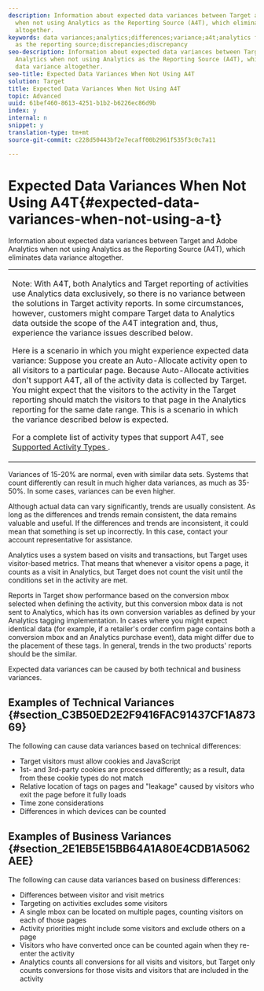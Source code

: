 ```yaml
---
description: Information about expected data variances between Target and Adobe Analytics
  when not using Analytics as the Reporting Source (A4T), which eliminates data variance
  altogether.
keywords: data variances;analytics;differences;variance;a4t;analytics for target;analytics
  as the reporting source;discrepancies;discrepancy
seo-description: Information about expected data variances between Target and Adobe
  Analytics when not using Analytics as the Reporting Source (A4T), which eliminates
  data variance altogether.
seo-title: Expected Data Variances When Not Using A4T
solution: Target
title: Expected Data Variances When Not Using A4T
topic: Advanced
uuid: 61bef460-8613-4251-b1b2-b6226ec86d9b
index: y
internal: n
snippet: y
translation-type: tm+mt
source-git-commit: c228d50443bf2e7ecaff00b2961f535f3c0c7a11

---
```



# Expected Data Variances When Not Using A4T{#expected-data-variances-when-not-using-a-t}

Information about expected data variances between Target and Adobe Analytics when not using Analytics as the Reporting Source (A4T), which eliminates data variance altogether.

<table id="table_8C6EF23E70CF4788AADA1C9941DEDF31"> 
 <tbody> 
  <tr> 
   <td colname="col1"> <p> <p>Note:  With A4T, both Analytics and Target reporting of activities use Analytics data exclusively, so there is no variance between the solutions in Target activity reports. In some circumstances, however, customers might compare Target data to Analytics data outside the scope of the A4T integration and, thus, experience the variance issues described below. </p> </p> <p>Here is a scenario in which you might experience expected data variance: Suppose you create an Auto-Allocate activity open to all visitors to a particular page. Because Auto-Allocate activities don't support A4T, all of the activity data is collected by Target. You might expect that the visitors to the activity in the Target reporting should match the visitors to that page in the Analytics reporting for the same date range. This is a scenario in which the variance described below is expected. </p> <p>For a complete list of activity types that support A4T, see <a href="../../c-integrating-target-with-mac/a4t/a4t.md#section_F487896214BF4803AF78C552EF1669AA" format="dita" scope="local"> Supported Activity Types </a>. </p> </td> 
  </tr> 
 </tbody> 
</table>

Variances of 15-20% are normal, even with similar data sets. Systems that count differently can result in much higher data variances, as much as 35-50%. In some cases, variances can be even higher.

Although actual data can vary significantly, trends are usually consistent. As long as the differences and trends remain consistent, the data remains valuable and useful. If the differences and trends are inconsistent, it could mean that something is set up incorrectly. In this case, contact your account representative for assistance.

Analytics uses a system based on visits and transactions, but Target uses visitor-based metrics. That means that whenever a visitor opens a page, it counts as a visit in Analytics, but Target does not count the visit until the conditions set in the activity are met.

Reports in Target show performance based on the conversion mbox selected when defining the activity, but this conversion mbox data is not sent to Analytics, which has its own conversion variables as defined by your Analytics tagging implementation. In cases where you might expect identical data (for example, if a retailer's order confirm page contains both a conversion mbox and an Analytics purchase event), data might differ due to the placement of these tags. In general, trends in the two products' reports should be the similar.

Expected data variances can be caused by both technical and business variances.

## Examples of Technical Variances {#section_C3B50ED2E2F9416FAC91437CF1A87369}

The following can cause data variances based on technical differences:

* Target visitors must allow cookies and JavaScript
* 1st- and 3rd-party cookies are processed differently; as a result, data from these cookie types do not match
* Relative location of tags on pages and "leakage" caused by visitors who exit the page before it fully loads
* Time zone considerations
* Differences in which devices can be counted

## Examples of Business Variances {#section_2E1EB5E15BB64A1A80E4CDB1A5062AEE}

The following can cause data variances based on business differences:

* Differences between visitor and visit metrics
* Targeting on activities excludes some visitors
* A single mbox can be located on multiple pages, counting visitors on each of those pages
* Activity priorities might include some visitors and exclude others on a page
* Visitors who have converted once can be counted again when they re-enter the activity
* Analytics counts all conversions for all visits and visitors, but Target only counts conversions for those visits and visitors that are included in the activity

